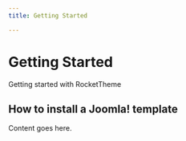 ```yaml
---
title: Getting Started

---
```


Getting Started
===============
Getting started with RocketTheme


How to install a Joomla! template
----------------------------------
Content goes here.
